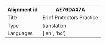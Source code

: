 |Alignment id | AE76DA47A
| --- | --- 
|Title | Brief Protectors Practice 
|Type | translation
|Languages | ['en', 'bo']